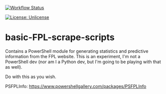 [![Workflow Status](https://github.com/c-wilkinson/basic-FPL-scrape-scripts/workflows/Create%20Mini-League%20Chart/badge.svg)](https://github.com/c-wilkinson/basic-FPL-scrape-scripts/actions)

[![License: Unlicense](https://img.shields.io/badge/license-Unlicense-blue.svg)](http://unlicense.org/)

# basic-FPL-scrape-scripts
Contains a PowerShell module for generating statistics and predictive information from the FPL website.  This is an experiment, I'm not a PowerShell dev (nor am I a Python dev, but I'm going to be playing with that as well).

Do with this as you wish.  

PSFPLInfo: https://www.powershellgallery.com/packages/PSFPLInfo
